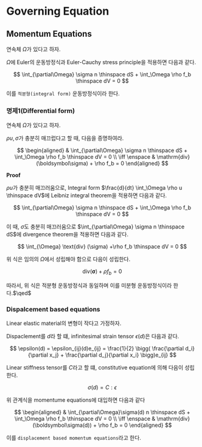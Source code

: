 # Governing Equation

## Momentum Equations
연속체 $\Omega$가 있다고 하자.

$\Omega$에 Euler의 운동방정식과 Euler-Cauchy stress principle을 적용하면 다음과 같다.

$$ \int_{\partial\Omega} \sigma n \thinspace dS + \int_\Omega \rho  f_b \thinspace dV = 0 $$

이를 `적분형(integral form)` 운동방정식이라 한다.


### 명제1(Differential form)
연속체 $\Omega$가 있다고 하자.

$\rho u, \sigma$가 충분히 매끄럽다고 할 때, 다음을 증명하여라.

$$ \begin{aligned} & \int_{\partial\Omega} \sigma n \thinspace dS + \int_\Omega \rho f_b \thinspace dV = 0 \\ \iff \enspace & \mathrm{div}(\boldsymbol\sigma) + \rho  f_b = 0 \end{aligned}  $$

**Proof**

$\rho u$가 충분히 매끄러움으로, Integral form $\frac{d}{dt} \int_\Omega \rho u \thinspace dV$에 Leibniz integral theorem을 적용하면 다음과 같다.

$$ \int_{\partial\Omega} \sigma n \thinspace dS + \int_\Omega \rho  f_b \thinspace dV = 0 $$

이 때, $\sigma$도 충분히 매끄러움으로 $\int_{\partial\Omega} \sigma n \thinspace dS$에 divergence theorem을 적용하면 다음과 같다.

$$ \int_{\Omega} \text{div} (\sigma) +\rho  f_b \thinspace dV = 0 $$

위 식은 임의의 $\Omega$에서 성립해야 함으로 다음이 성립한다.

$$ \mathrm{div}(\boldsymbol\sigma) + \rho  f_b = 0 $$

따라서, 위 식은 적분형 운동방정식과 동일하며 이를 미분형 운동방정식이라 한다.$\qed$

### Dispalcement based equations
Linear elastic material의 변형이 작다고 가정하자.

Dispaclement를 $d$라 할 떄, infinitesimal strain tensor $\epsilon(d)$은 다음과 같다.

$$ \epsilon(d) = \epsilon_{ij}(d)e_{ij} = \frac{1}{2} \bigg( \frac{\partial d_i}{\partial x_j} + \frac{\partial d_j}{\partial x_i} \bigg)e_{ij} $$

Linear stiffness tensor를 $C$라고 할 떄, constitutive equation에 의해 다음이 성립한다.

$$ \sigma(d) = C:\epsilon $$

위 관계식을 momentume equations에 대입하면 다음과 같다

$$ \begin{aligned} & \int_{\partial\Omega}\sigma(d) n \thinspace dS + \int_\Omega \rho f_b \thinspace dV = 0 \\ \iff \enspace & \mathrm{div}(\boldsymbol\sigma(d)) + \rho  f_b = 0 \end{aligned}  $$

이를 `displacement based momentum equations`라고 한다.
